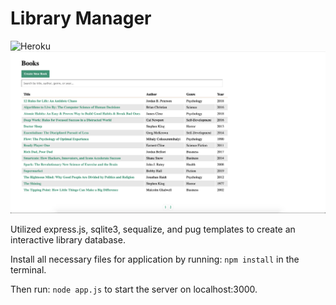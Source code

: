 # Library Manager
![Heroku](https://heroku-badge.herokuapp.com/?app=heroku-badge)
![example](example/libraryManager.png)

Utilized express.js, sqlite3, sequalize, and pug templates to create an interactive library database.


Install all necessary files for application by running: `npm install` in the terminal.

Then run: `node app.js` to start the server on localhost:3000.
